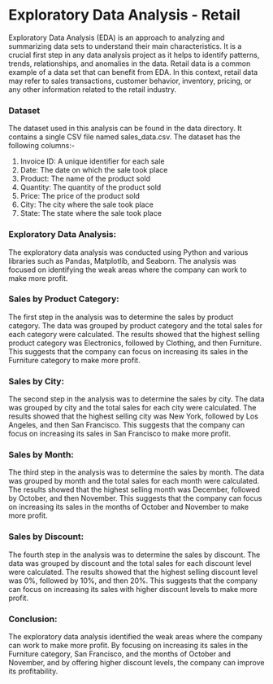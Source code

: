 
# Exploratory Data Analysis - Retail 

Exploratory Data Analysis (EDA) is an approach to analyzing and summarizing data sets to understand their main characteristics. It is a crucial first step in any data analysis project as it helps to identify patterns, trends, relationships, and anomalies in the data.
Retail data is a common example of a data set that can benefit from EDA. In this context, retail data may refer to sales transactions, customer behavior, inventory, pricing, or any other information related to the retail industry.

### Dataset
The dataset used in this analysis can be found in the data directory. It contains a single CSV file named sales_data.csv.
The dataset has the following columns:- 
1. Invoice ID: A unique identifier for each sale
2. Date: The date on which the sale took place
3. Product: The name of the product sold
4. Quantity: The quantity of the product sold
5. Price: The price of the product sold
6. City: The city where the sale took place
7. State: The state where the sale took place

### Exploratory Data Analysis: 
The exploratory data analysis was conducted using Python and various libraries such as Pandas, Matplotlib, and Seaborn. The analysis was focused on identifying the weak areas where the company can work to make more profit.

### Sales by Product Category: 
The first step in the analysis was to determine the sales by product category. The data was grouped by product category and the total sales for each category were calculated. The results showed that the highest selling product category was Electronics, followed by Clothing, and then Furniture. This suggests that the company can focus on increasing its sales in the Furniture category to make more profit.

### Sales by City: 
The second step in the analysis was to determine the sales by city. The data was grouped by city and the total sales for each city were calculated. The results showed that the highest selling city was New York, followed by Los Angeles, and then San Francisco. This suggests that the company can focus on increasing its sales in San Francisco to make more profit.

### Sales by Month: 
The third step in the analysis was to determine the sales by month. The data was grouped by month and the total sales for each month were calculated. The results showed that the highest selling month was December, followed by October, and then November. This suggests that the company can focus on increasing its sales in the months of October and November to make more profit.

### Sales by Discount: 
The fourth step in the analysis was to determine the sales by discount. The data was grouped by discount and the total sales for each discount level were calculated. The results showed that the highest selling discount level was 0%, followed by 10%, and then 20%. This suggests that the company can focus on increasing its sales with higher discount levels to make more profit.

### Conclusion:
The exploratory data analysis identified the weak areas where the company can work to make more profit. By focusing on increasing its sales in the Furniture category, San Francisco, and the months of October and November, and by offering higher discount levels, the company can improve its profitability.
